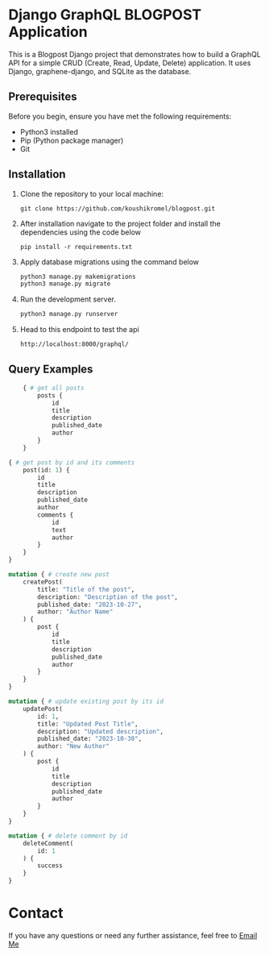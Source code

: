 # Django GraphQL BLOGPOST Application

This is a Blogpost Django project that demonstrates how to build a GraphQL API for a simple CRUD (Create, Read, Update, Delete) application. It uses Django, graphene-django, and SQLite as the database.

## Prerequisites

Before you begin, ensure you have met the following requirements:

- Python3 installed
- Pip (Python package manager)
- Git

## Installation

1. Clone the repository to your local machine:

    ```
    git clone https://github.com/koushikromel/blogpost.git
    ```

2. After installation navigate to the project folder and install the dependencies using the code below

    ```
    pip install -r requirements.txt
    ```

3. Apply database migrations using the command below

    ```bash
    python3 manage.py makemigrations
    python3 manage.py migrate
    ```

4. Run the development server.
    ```bash
    python3 manage.py runserver
    ```
5. Head to this endpoint to test the api
    ```bash
    http://localhost:8000/graphql/
    ```

## Query Examples
```graphql
    { # get all posts
        posts {
            id
            title
            description
            published_date
            author
        }
    }
```

```graphql
{ # get post by id and its comments
    post(id: 1) {
        id
        title
        description
        published_date
        author
        comments {
            id
            text
            author
        }
    }
}
```

```graphql
mutation { # create new post
    createPost(
        title: "Title of the post",
        description: "Description of the post",
        published_date: "2023-10-27",
        author: "Author Name"
    ) {
        post {
            id
            title
            description
            published_date
            author
        }
    }
}
```
```graphql
mutation { # update existing post by its id
    updatePost(
        id: 1,
        title: "Updated Post Title",
        description: "Updated description",
        published_date: "2023-10-30",
        author: "New Author"
    ) {
        post {
            id
            title
            description
            published_date
            author
        }
    }
}
```

```graphql
mutation { # delete comment by id
    deleteComment(
        id: 1
    ) {
        success
    }
}
```

# Contact
If you have any questions or need any further assistance, feel free to [Email Me](mailto:koushikromel@gmail.com)
